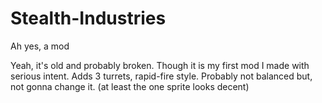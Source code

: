 # Stealth-Industries
Ah yes, a mod

Yeah, it's old and probably broken.
Though it is my first mod I made with serious intent.
Adds 3 turrets, rapid-fire style.
Probably not balanced but, not gonna change it.
(at least the one sprite looks decent)
